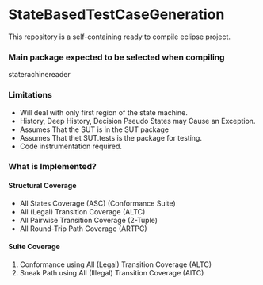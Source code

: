 # StateBasedTestCaseGeneration #

This repository is a self-containing ready to compile eclipse project.

### Main package expected to be selected when compiling ###

staterachinereader

### Limitations ###

* Will deal with only first region of the state machine.
* History, Deep History, Decision Pseudo States may Cause an Exception.
* Assumes That the SUT is in the SUT package
* Assumes That thet SUT.tests is the package for testing.
* Code instrumentation required.

### What is Implemented? ###

#### Structural Coverage ####
* All States Coverage (ASC) (Conformance Suite)
* All (Legal) Transition Coverage (ALTC)
* All Pairwise Transition Coverage (2-Tuple)
* All Round-Trip Path Coverage (ARTPC)

#### Suite Coverage ####
1) Conformance using All (Legal) Transition Coverage (ALTC)
2) Sneak Path using All (Illegal) Transition Coverage (AITC)